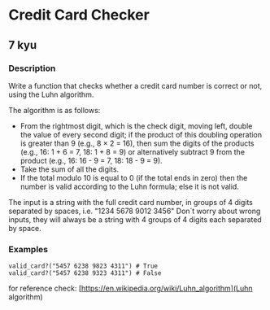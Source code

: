 # Credit Card Checker
## 7 kyu

### Description

Write a function that checks whether a credit card number is correct or not, using the Luhn algorithm.

The algorithm is as follows:

- From the rightmost digit, which is the check digit, moving left, double the value of every second digit; if the product of this doubling operation is greater than 9 (e.g., 8 × 2 = 16), then sum the digits of the products (e.g., 16: 1 + 6 = 7, 18: 1 + 8 = 9) or alternatively subtract 9 from the product (e.g., 16: 16 - 9 = 7, 18: 18 - 9 = 9).
- Take the sum of all the digits.
- If the total modulo 10 is equal to 0 (if the total ends in zero) then the number is valid according to the Luhn formula; else it is not valid.

The input is a string with the full credit card number, in groups of 4 digits separated by spaces, i.e. "1234 5678 9012 3456"
Don´t worry about wrong inputs, they will always be a string with 4 groups of 4 digits each separated by space.

### Examples
```
valid_card?("5457 6238 9823 4311") # True
valid_card?("5457 6238 9323 4311") # False
```
for reference check: [https://en.wikipedia.org/wiki/Luhn_algorithm](Luhn algorithm)
